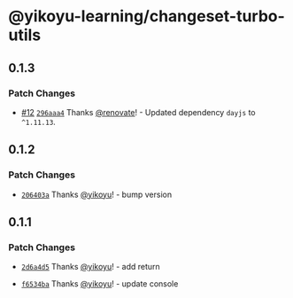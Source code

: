 # @yikoyu-learning/changeset-turbo-utils

## 0.1.3

### Patch Changes

- [#12](https://github.com/yikoyu/learning-turbo-changesets/pull/12) [`296aaa4`](https://github.com/yikoyu/learning-turbo-changesets/commit/296aaa4e4461c857aa2d110d1ef91a0287dbe3c4) Thanks [@renovate](https://github.com/apps/renovate)! - Updated dependency `dayjs` to `^1.11.13`.

## 0.1.2

### Patch Changes

- [`206403a`](https://github.com/yikoyu/learning-turbo-changesets/commit/206403a19a6497f837f8f44d1418c28baa3f3ae6) Thanks [@yikoyu](https://github.com/yikoyu)! - bump version

## 0.1.1

### Patch Changes

- [`2d6a4d5`](https://github.com/yikoyu/learning-turbo-changesets/commit/2d6a4d509e5eeeb5fe05c9682b5b9232728f04fb) Thanks [@yikoyu](https://github.com/yikoyu)! - add return

- [`f6534ba`](https://github.com/yikoyu/learning-turbo-changesets/commit/f6534ba9e97f8a81874c223fa6fd89f2c5c1f7cd) Thanks [@yikoyu](https://github.com/yikoyu)! - update console
